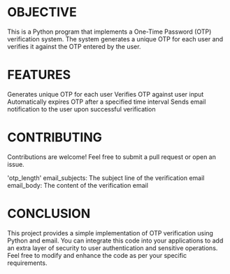 # OBJECTIVE
This is a Python program that implements a One-Time Password (OTP) verification system. The system generates a unique OTP for each user and verifies it against the OTP entered by the user.

# FEATURES
Generates unique OTP for each user Verifies OTP against user input Automatically expires OTP after a specified time interval Sends email notification to the user upon successful verification

# CONTRIBUTING
Contributions are welcome! Feel free to submit a pull request or open an issue.

'otp_length'
email_subjects: The subject line of the verification email
email_body: The content of the verification email

# CONCLUSION
This project provides a simple implementation of OTP verification using Python and email. You can integrate this code into your applications to add an extra layer of security to user authentication and sensitive operations. Feel free to modify and enhance the code as per your specific requirements.
